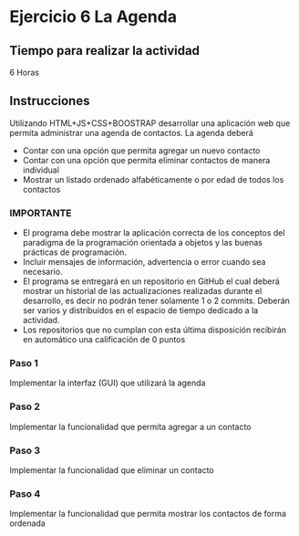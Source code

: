 # Ejercicio 6 La Agenda

## Tiempo para realizar la actividad

6 Horas

## Instrucciones

Utilizando HTML+JS+CSS+BOOSTRAP desarrollar una aplicación web que permita administrar una agenda de contactos. La agenda deberá

  - Contar con una opción que permita agregar un nuevo contacto
  - Contar con una opción que permita eliminar contactos de manera individual   
  - Mostrar un listado ordenado alfabéticamente o por edad de todos los contactos

### IMPORTANTE

  - El programa debe mostrar la aplicación correcta de los conceptos del paradigma de la programación orientada a objetos y las buenas prácticas de programación.
  - Incluir mensajes de información, advertencia o error cuando sea necesario. 
  - El programa se entregará en un repositorio en GitHub el cual deberá mostrar un historial de las actualizaciones realizadas durante el desarrollo, es decir no podrán tener solamente 1 o 2 commits. Deberán ser varios y distribuidos en el espacio de tiempo dedicado a la actividad.
  - Los repositorios que no cumplan con esta última disposición recibirán en automático una calificación de 0 puntos


### Paso 1

Implementar la interfaz (GUI) que utilizará la agenda

### Paso 2

Implementar la funcionalidad que permita agregar a un contacto

### Paso 3

Implementar la funcionalidad que eliminar un contacto

### Paso 4

Implementar la funcionalidad que permita mostrar los contactos de forma ordenada

